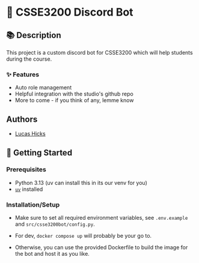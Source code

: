 # 🤖 CSSE3200 Discord Bot

## 📚 Description

This project is a custom discord bot for CSSE3200 which will help students
 during the course.

### ✨ Features

- Auto role management  
- Helpful integration with the studio's github repo
- More to come - if you think of any, lemme know

## Authors

- [Lucas Hicks](https://github.com/lucashicks1)

## 🚀 Getting Started

### Prerequisites

- Python 3.13 (uv can install this in its our venv for you)
- [`uv`](https://github.com/astral-sh/uv#installation) installed

### Installation/Setup

- Make sure to set all required environment variables, see `.env.example` and `src/csse3200bot/config.py`.

- For dev, `docker compose up` will probably be your go to.
- Otherwise, you can use the provided Dockerfile to build the image for the bot and host it as you like.
